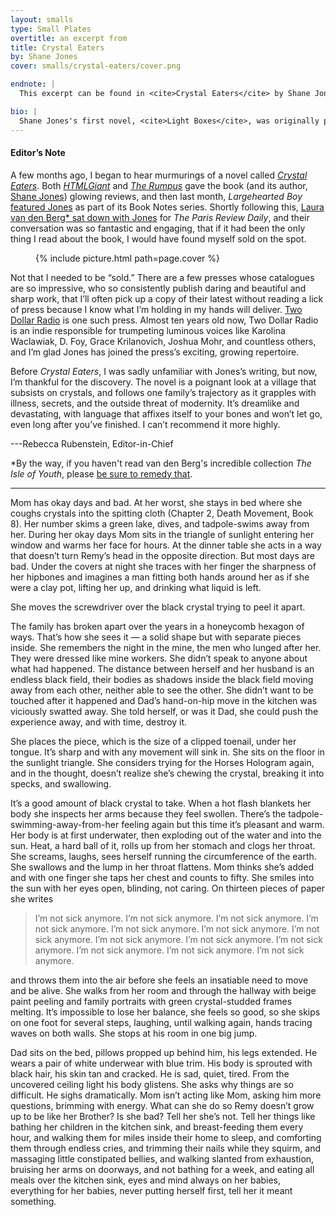 ```yaml
---
layout: smalls
type: Small Plates
overtitle: an excerpt from
title: Crystal Eaters
by: Shane Jones
cover: smalls/crystal-eaters/cover.png

endnote: |
  This excerpt can be found in <cite>Crystal Eaters</cite> by Shane Jones © 2014 by Two Dollar Radio. It has been reprinted with permission from Two Dollar Radio.

bio: |
  Shane Jones's first novel, <cite>Light Boxes</cite>, was originally published by Publishing Genius Press in a print run of 500 copies in 2009. The novel was reviewed widely, the film optioned by Spike Jonze, and the book was reprinted by Penguin. <cite>Light Boxes</cite> has been translated in eight languages and was named an NPR best book of the year. Jones is also the author of the novels <cite>Daniel Fights a Hurricane</cite> and <cite>The Failure Six</cite>.
---
```


<div class="intro" markdown="block">

<h4>Editor’s Note</h4>

A few months ago, I began to hear murmurings of a novel called <cite>[Crystal Eaters](http://www.indiebound.org/book/9781937512187)</cite>. Both <cite>[HTMLGiant](http://htmlgiant.com/reviews/crystal-eaters-by-shane-jones/)</cite> and <cite>[The Rumpus](http://therumpus.net/2014/04/crystal-eaters-by-shane-jones/)</cite> gave the book (and its author, [Shane Jones](https://twitter.com/hiShaneJones)) glowing reviews, and then last month, <cite>Largehearted Boy</cite> [featured Jones](http://www.largeheartedboy.com/blog/archive/2014/06/book_notes_shan_3.html) as part of its Book Notes series. Shortly following this, [Laura van den Berg* sat down with Jones](http://www.theparisreview.org/blog/2014/06/18/red-giant-an-interview-with-shane-jones/) for <cite>The Paris Review Daily</cite>, and their conversation was so fantastic and engaging, that if it had been the only thing I read about the book, I would have found myself sold on the spot.

<figure class="right small">
  {% include picture.html path=page.cover %}
</figure>

Not that I needed to be “sold.” There are a few presses whose catalogues are so impressive, who so consistently publish daring and beautiful and sharp work, that I’ll often pick up a copy of their latest without reading a lick of press because I know what I’m holding in my hands will deliver. [Two Dollar Radio](http://twodollarradio.com) is one such press. Almost ten years old now, Two Dollar Radio is an indie responsible for trumpeting luminous voices like Karolina Waclawiak, D. Foy, Grace Krilanovich, Joshua Mohr, and countless others, and I’m glad Jones has joined the press’s exciting, growing repertoire.

Before <cite>Crystal Eaters</cite>, I was sadly unfamiliar with Jones’s writing, but now, I’m thankful for the discovery. The novel is a poignant look at a village that subsists on crystals, and follows one family’s trajectory as it grapples with illness, secrets, and the outside threat of modernity. It’s dreamlike and devastating, with language that affixes itself to your bones and won’t let go, even long after you’ve finished. I can’t recommend it more highly. 

---Rebecca Rubenstein, Editor-in-Chief

*By the way, if you haven't read van den Berg's incredible collection <cite>The Isle of Youth</cite>, please [be sure to remedy that](http://lauravandenberg.com/the-isle-of-youth/).

</div>

<hr />

Mom has okay days and bad. At her worst, she stays in bed where she coughs crystals into the spitting cloth (Chapter 2, Death Movement, Book 8). Her number skims a green lake, dives, and tadpole-swims away from her. During her okay days Mom sits in the triangle of sunlight entering her window and warms her face for hours. At the dinner table she acts in a way that doesn’t turn Remy’s head in the opposite direction. But most days are bad. Under the covers at night she traces with her finger the sharpness of her hipbones and imagines a man fitting both hands around her as if she were a clay pot, lifting her up, and drinking what liquid is left.

She moves the screwdriver over the black crystal trying to peel it apart.

The family has broken apart over the years in a honeycomb hexagon of ways. That’s how she sees it — a solid shape but with separate pieces inside. She remembers the night in the mine, the men who lunged after her. They were dressed like mine workers. She didn’t speak to anyone about what had happened. The distance between herself and her husband is an endless black field, their bodies as shadows inside the black field moving away from each other, neither able to see the other. She didn’t want to be touched after it happened and Dad’s hand-on-hip move in the kitchen was viciously swatted away. She told herself, or was it Dad, she could push the experience away, and with time, destroy it.    
   
She places the piece, which is the size of a clipped toenail, under her tongue. It’s sharp and with any movement will sink in. She sits on the floor in the sunlight triangle. She considers trying for the Horses Hologram again, and in the thought, doesn’t realize she’s chewing the crystal, breaking it into specks, and swallowing.

It’s a good amount of black crystal to take. When a hot flash blankets her body she inspects her arms because they feel swollen. There’s the tadpole-swimming-away-from-her feeling again but this time it’s pleasant and warm. Her body is at first underwater, then exploding out of the water and into the sun. Heat, a hard ball of it, rolls up from her stomach and clogs her throat. She screams, laughs, sees herself running the circumference of the earth. She swallows and the lump in her throat flattens. Mom thinks she’s added and with one finger she taps her chest and counts to fifty. She smiles into the sun with her eyes open, blinding, not caring. On thirteen pieces of paper she writes      	

> I’m not sick anymore.
> I’m not sick anymore.
> I’m not sick anymore.
> I’m not sick anymore.
> I’m not sick anymore.
> I’m not sick anymore.
> I’m not sick anymore.
> I’m not sick anymore.
> I’m not sick anymore.
> I’m not sick anymore.
> I’m not sick anymore.
> I’m not sick anymore.
> I’m not sick anymore.

and throws them into the air before she feels an insatiable need to move and be alive. She walks from her room and through the hallway with beige paint peeling and family portraits with green crystal-studded frames melting. It’s impossible to lose her balance, she feels so good, so she skips on one foot for several steps, laughing, until walking again, hands tracing waves on both walls. She stops at his room in one big jump.

Dad sits on the bed, pillows propped up behind him, his legs extended. He wears a pair of white underwear with blue trim. His body is sprouted with black hair, his skin tan and cracked. He is sad, quiet, tired. From the uncovered ceiling light his body glistens. She asks why things are so difficult. He sighs dramatically. Mom isn’t acting like Mom, asking him more questions, brimming with energy. What can she do so Remy doesn’t grow up to be like her Brother? Is she bad? Tell her she’s not. Tell her things like bathing her children in the kitchen sink, and breast-feeding them every hour, and walking them for miles inside their home to sleep, and comforting them through endless cries, and trimming their nails while they squirm, and massaging little constipated bellies, and walking slanted from exhaustion, bruising her arms on doorways, and not bathing for a week, and eating all meals over the kitchen sink, eyes and mind always on her babies, everything for her babies, never putting herself first, tell her it meant something.
